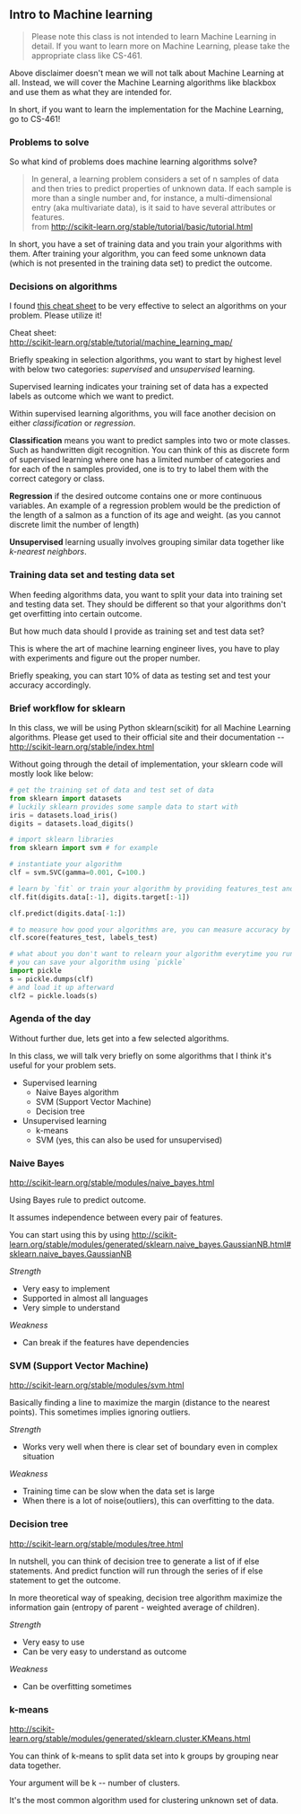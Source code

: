 ## Intro to Machine learning

> Please note this class is not intended to learn Machine Learning in detail. If you want to learn more on Machine Learning, please take the appropriate class like CS-461.  

Above disclaimer doesn't mean we will not talk about Machine Learning at all. Instead, we will cover the Machine Learning algorithms like blackbox and use them as what they are intended for.

In short, if you want to learn the implementation for the Machine Learning, go to CS-461!

### Problems to solve

So what kind of problems does machine learning algorithms solve?

> In general, a learning problem considers a set of n samples of data and then tries to predict properties of unknown data. If each sample is more than a single number and, for instance, a multi-dimensional entry (aka multivariate data), is it said to have several attributes or features.  
> from http://scikit-learn.org/stable/tutorial/basic/tutorial.html

In short, you have a set of training data and you train your algorithms with them. After training your algorithm, you can feed some unknown data (which is not presented in the training data set) to predict the outcome.

### Decisions on algorithms

I found [this cheat sheet](http://scikit-learn.org/stable/tutorial/machine_learning_map/) to be very effective to select an algorithms on your problem. Please utilize it!

Cheat sheet:  
http://scikit-learn.org/stable/tutorial/machine_learning_map/

Briefly speaking in selection algorithms, you want to start by highest level with below two categories: *supervised* and *unsupervised* learning.

Supervised learning indicates your training set of data has a expected labels as outcome which we want to predict.

Within supervised learning algorithms, you will face another decision on either *classification* or *regression*.

**Classification** means you want to predict samples into two or mote classes. Such as handwritten digit recognition. You can think of this as discrete form of supervised learning where one has a limited number of categories and for each of the n samples provided, one is to try to label them with the correct category or class.

**Regression** if the desired outcome contains one or more continuous variables. An example of a regression problem would be the prediction of the length of a salmon as a function of its age and weight. (as you cannot discrete limit the number of length)

**Unsupervised** learning usually involves grouping similar data together like *k-nearest neighbors*.

### Training data set and testing data set

When feeding algorithms data, you want to split your data into training set and testing data set. They should be different so that your algorithms don't get overfitting into certain outcome.

But how much data should I provide as training set and test data set?

This is where the art of machine learning engineer lives, you have to play with experiments and figure out the proper number.

Briefly speaking, you can start 10% of data as testing set and test your accuracy accordingly.

### Brief workflow for sklearn

In this class, we will be using Python sklearn(scikit) for all Machine Learning algorithms. Please get used to their official site and their documentation -- http://scikit-learn.org/stable/index.html

Without going through the detail of implementation, your sklearn code will mostly look like below:

```python
# get the training set of data and test set of data
from sklearn import datasets
# luckily sklearn provides some sample data to start with
iris = datasets.load_iris()
digits = datasets.load_digits()

# import sklearn libraries
from sklearn import svm # for example

# instantiate your algorithm
clf = svm.SVC(gamma=0.001, C=100.)

# learn by `fit` or train your algorithm by providing features_test and features_labels
clf.fit(digits.data[:-1], digits.target[:-1])  

clf.predict(digits.data[-1:])

# to measure how good your algorithms are, you can measure accuracy by below:
clf.score(features_test, labels_test)

# what about you don't want to relearn your algorithm everytime you run it?
# you can save your algorithm using `pickle`
import pickle
s = pickle.dumps(clf)
# and load it up afterward
clf2 = pickle.loads(s)
```

### Agenda of the day

Without further due, lets get into a few selected algorithms.

In this class, we will talk very briefly on some algorithms that I think it's useful for your problem sets.

* Supervised learning
  * Naive Bayes algorithm
  * SVM (Support Vector Machine)
  * Decision tree
* Unsupervised learning
  * k-means
  * SVM (yes, this can also be used for unsupervised)

### Naive Bayes

http://scikit-learn.org/stable/modules/naive_bayes.html

Using Bayes rule to predict outcome.

It assumes independence between every pair of features.

You can start using this by using http://scikit-learn.org/stable/modules/generated/sklearn.naive_bayes.GaussianNB.html#sklearn.naive_bayes.GaussianNB

*Strength*

* Very easy to implement
* Supported in almost all languages
* Very simple to understand

*Weakness*

* Can break if the features have dependencies

### SVM (Support Vector Machine)

http://scikit-learn.org/stable/modules/svm.html

Basically finding a line to maximize the margin (distance to the nearest points). This sometimes implies ignoring outliers.

*Strength*

* Works very well when there is clear set of boundary even in complex situation

*Weakness*

* Training time can be slow when the data set is large
* When there is a lot of noise(outliers), this can overfitting to the data.

### Decision tree

http://scikit-learn.org/stable/modules/tree.html

In nutshell, you can think of decision tree to generate a list of if else statements. And predict function will run through the series of if else statement to get the outcome.

In more theoretical way of speaking, decision tree algorithm maximize the information gain (entropy of parent - weighted average of children).

*Strength*

* Very easy to use
* Can be very easy to understand as outcome

*Weakness*

* Can be overfitting sometimes

### k-means

http://scikit-learn.org/stable/modules/generated/sklearn.cluster.KMeans.html

You can think of k-means to split data set into k groups by grouping near data together.

Your argument will be k -- number of clusters.

It's the most common algorithm used for clustering unknown set of data.
